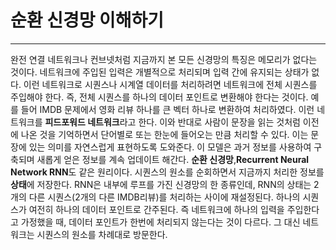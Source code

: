 # 순환 신경망 이해하기
--------------------------------
완전 연결 네트워크나 컨브넷처럼 지금까지 본 모든 신경망의 특징은 메모리가 없다는 것이다. 네트워크에 주입된 입력은 개별적으로 처리되며 입력 간에 유지되는 상태가 없다. 이런 네트워크로 시퀀스나 시계열 데이터를 처리하려면 네트워크에 전체 시퀀스를 주입해야 한다. 즉, 전체 시퀀스를 하나의 데이터 포인트로 변환해야 한다는 것이다.
예를 들어 IMDB 문제에서 영화 리뷰 하나를 큰 벡터 하나로 변환하여 처리하였다. 이런 네트워크를 **피드포워드 네트워크**라고 한다.
이와 반대로 사람이 문장을 읽는 것처럼 이전에 나온 것을 기억하면서 단어별로 또는 한눈에 들어오는 만큼 처리할 수 있다. 이는 문장에 있는 의미를 자연스럽게 표현하도록 도와준다. 이 모델은 과거 정보를 사용하여 구축되며 새롭게 얻은 정보를 계속 업데이트 해간다.
**순환 신경망**,**Recurrent Neural Network RNN**도 같은 원리이다. 시퀀스의 원소를 순회하면서 지금까지 처리한 정보를 **상태**에 저장한다. RNN은 내부에 
루프를 가진 신경망의 한 종류인데, RNN의 상태는 2개의 다른 시퀀스(2개의 다른 IMDB리뷰)를 처리하는 사이에 재설정된다. 하나의 시퀀스가 여전히 하나의 데이터 포인트로 간주된다.
즉 네트워크에 하나의 입력을 주입한다고 가정했을 때, 데이터 포인트가 한번에 처리되지 않는다는 것이 다르다. 그 대신 네트워크는 시퀀스의 원소를 차례대로 방문한다.

